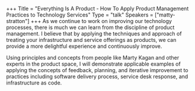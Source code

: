 +++
Title = "Everything Is A Product - How To Apply Product Management Practices to Technology Services"
Type = "talk"
Speakers = ["matty-stratton"]
+++
As we continue to work on improving our technology processes, there is much we can learn from the discipline of product management. I believe that by applying the techniques and approach of treating your infrastructure and service offerings as products, we can provide a more delightful experience and continuously improve.

Using principles and concepts from people like Marty Kagan and other experts in the product space, I will demonstrate applicable examples of applying the concepts of feedback, planning, and iterative improvement to practices including software delivery process, service desk response, and infrastructure as code.
